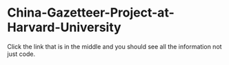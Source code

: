 # China-Gazetteer-Project-at-Harvard-University
Click the link that is in the middle and you should see all the information not just code.

